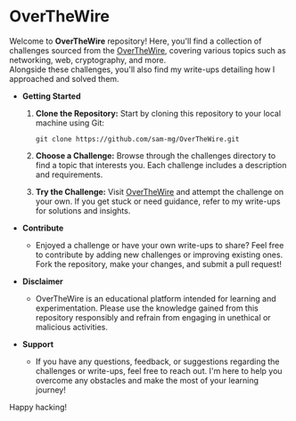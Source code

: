 # OverTheWire

Welcome to **OverTheWire** repository! Here, you'll find a collection of challenges sourced from the [OverTheWire](https://overthewire.org/wargames/), covering various topics such as networking, web, cryptography, and more.  
Alongside these challenges, you'll also find my write-ups detailing how I approached and solved them.
  
- **Getting Started**
  1. **Clone the Repository:** Start by cloning this repository to your local machine using Git:
      ```
      git clone https://github.com/sam-mg/OverTheWire.git
      ```

  2. **Choose a Challenge:** Browse through the challenges directory to find a topic that interests you. Each challenge includes a description and requirements.

  3. **Try the Challenge:** Visit [OverTheWire](https://overthewire.org/wargames/) and attempt the challenge on your own. If you get stuck or need guidance, refer to my write-ups for solutions and insights.

- **Contribute**
  - Enjoyed a challenge or have your own write-ups to share? Feel free to contribute by adding new challenges or improving existing ones. Fork the repository, make your changes, and submit a pull request!

- **Disclaimer**
  - OverTheWire is an educational platform intended for learning and experimentation. Please use the knowledge gained from this repository responsibly and refrain from engaging in unethical or malicious activities.

- **Support**
  - If you have any questions, feedback, or suggestions regarding the challenges or write-ups, feel free to reach out. I'm here to help you overcome any obstacles and make the most of your learning journey!

Happy hacking!
